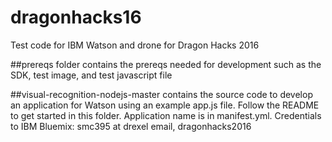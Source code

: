 # dragonhacks16
Test code for IBM Watson and drone for Dragon Hacks 2016

##prereqs folder
contains the prereqs needed for development such as the SDK, test image, and test javascript file

##visual-recognition-nodejs-master
contains the source code to develop an application for Watson using an example app.js file. 
Follow the README to get started in this folder. Application name is in manifest.yml. Credentials to IBM Bluemix: smc395 at drexel email, dragonhacks2016
